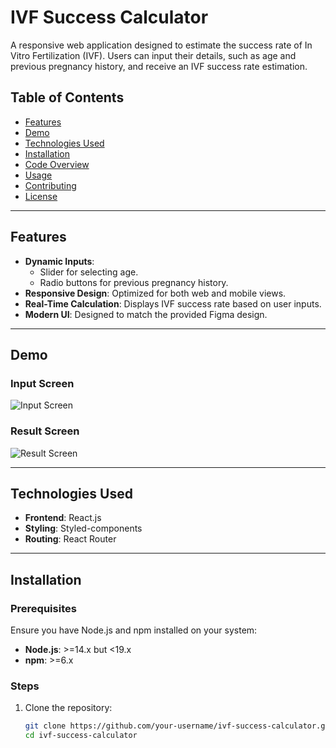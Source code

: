 # IVF Success Calculator

A responsive web application designed to estimate the success rate of In Vitro Fertilization (IVF). Users can input their details, such as age and previous pregnancy history, and receive an IVF success rate estimation.

## Table of Contents

- [Features](#features)
- [Demo](#demo)
- [Technologies Used](#technologies-used)
- [Installation](#installation)
- [Code Overview](#code-overview)
- [Usage](#usage)
- [Contributing](#contributing)
- [License](#license)

---

## Features

- **Dynamic Inputs**: 
  - Slider for selecting age.
  - Radio buttons for previous pregnancy history.
- **Responsive Design**: Optimized for both web and mobile views.
- **Real-Time Calculation**: Displays IVF success rate based on user inputs.
- **Modern UI**: Designed to match the provided Figma design.

---

## Demo

### Input Screen
![Input Screen](https://via.placeholder.com/800x400)

### Result Screen
![Result Screen](https://via.placeholder.com/800x400)

---

## Technologies Used

- **Frontend**: React.js
- **Styling**: Styled-components
- **Routing**: React Router

---

## Installation

### Prerequisites
Ensure you have Node.js and npm installed on your system:
- **Node.js**: >=14.x but <19.x
- **npm**: >=6.x

### Steps
1. Clone the repository:
   ```bash
   git clone https://github.com/your-username/ivf-success-calculator.git
   cd ivf-success-calculator
